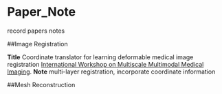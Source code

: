 # Paper_Note
record papers notes

##Image Registration

**Title** Coordinate translator for learning deformable medical image registration [International Workshop on Multiscale Multimodal Medical Imaging]([https://pages.github.com/](https://arxiv.org/abs/2203.03626)https://arxiv.org/abs/2203.03626).
**Note** multi-layer registration, incorporate coordinate information

##Mesh Reconstruction

